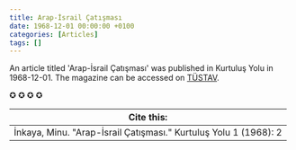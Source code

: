 ```yaml
---
title: Arap-İsrail Çatışması
date: 1968-12-01 00:00:00 +0100
categories: [Articles]
tags: []
---
```


An article titled 'Arap-İsrail Çatışması' was published in Kurtuluş Yolu in 1968-12-01. The magazine can be accessed on [TÜSTAV](https://www.tustav.org/sureli-yayinlar-arsivi/kurtulus-yolu/).

✪ ✪ ✪ ✪



| Cite this:   |
|--------|
| İnkaya, Minu. "Arap-İsrail Çatışması." Kurtuluş Yolu 1 (1968): 2 


